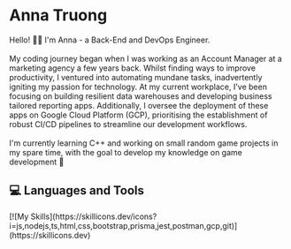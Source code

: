 <h1>Anna Truong </h1>
<p>Hello! 👋🏻 I'm Anna - a Back-End and DevOps Engineer.<br><br>
My coding journey began when I was working as an Account Manager at a marketing agency a few years back. Whilst finding ways to improve productivity, I ventured into automating mundane tasks, inadvertently igniting my passion for technology. At my current workplace, I've been focusing on building resilient data warehouses and developing business tailored reporting apps. Additionally, I oversee the deployment of these apps on Google Cloud Platform (GCP), prioritising the establishment of robust CI/CD pipelines to streamline our development workflows.<br><br>
I'm currently learning C++ and working on small random game projects in my spare time, with the goal to develop my knowledge on game development 👾
</p>

<h2>💻 Languages and Tools</h2>
[![My Skills](https://skillicons.dev/icons?i=js,nodejs,ts,html,css,bootstrap,prisma,jest,postman,gcp,git)](https://skillicons.dev)

<!--
**annatruong/annatruong** is a ✨ _special_ ✨ repository because its `README.md` (this file) appears on your GitHub profile.

Here are some ideas to get you started:

- 🔭 I’m currently working on ...
- 🌱 I’m currently learning ...
- 👯 I’m looking to collaborate on ...
- 🤔 I’m looking for help with ...
- 💬 Ask me about ...
- 📫 How to reach me: ...
- 😄 Pronouns: ...
- ⚡ Fun fact: ...
-->
